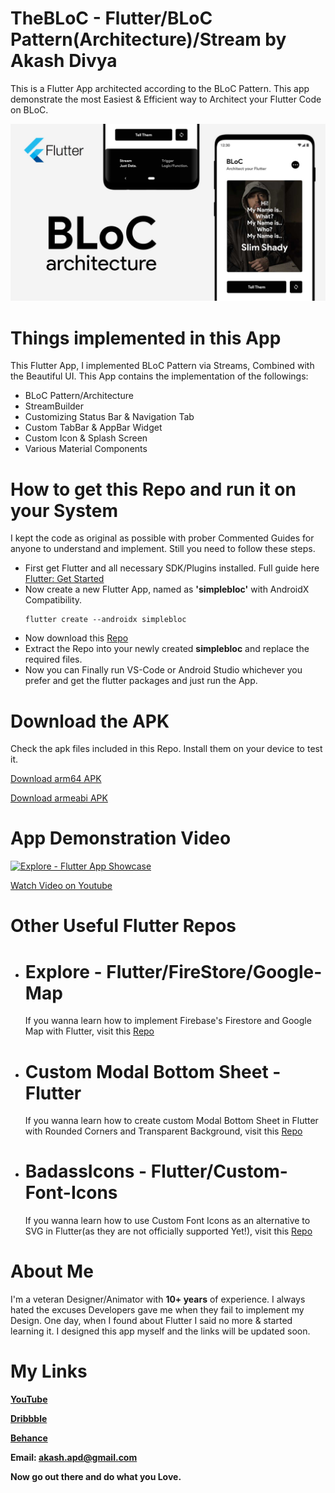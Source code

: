 # TheBLoC - Flutter/BLoC Pattern(Architecture)/Stream by Akash Divya

This is a Flutter App architected according to the BLoC Pattern.
This app demonstrate the most Easiest & Efficient way to Architect your Flutter Code on BLoC.

![Banner Image](https://raw.githubusercontent.com/AkashDivya/Flutter-Bloc-Example/master/images/Flutter-Bloc-Pattern-Architecture-Badass-Developers-Club.jpg)

# Things implemented in this App

This Flutter App, I implemented BLoC Pattern via Streams, Combined with the Beautiful UI. 
This App contains the implementation of the followings:
  - BLoC Pattern/Architecture
  - StreamBuilder
  - Customizing Status Bar & Navigation Tab
  - Custom TabBar & AppBar Widget
  - Custom Icon & Splash Screen
  - Various Material Components

# How to get this Repo and run it on your System

I kept the code as original as possible with prober Commented Guides for anyone to understand and implement. Still you need to follow these steps.
  - First get Flutter and all necessary SDK/Plugins installed. Full guide here [Flutter: Get Started](https://flutter.dev/docs/get-started/install)
  - Now create a new Flutter App, named as **'simplebloc'** with AndroidX Compatibility.
    ```
    flutter create --androidx simplebloc
    ```
  - Now download this [Repo](https://codeload.github.com/AkashDivya/Flutter-Bloc-Example/zip/master)
  - Extract the Repo into your newly created **simplebloc** and replace the required files.
  - Now you can Finally run VS-Code or Android Studio whichever you prefer and get the flutter packages and just run the App.
  
# Download the APK

Check the apk files included in this Repo. Install them on your device to test it.

  [Download arm64 APK](https://raw.githubusercontent.com/AkashDivya/Explore-Flutter-FireStore/master/release%20builds/app-arm64-v8a-release.apk)
  
  [Download armeabi APK](https://raw.githubusercontent.com/AkashDivya/Explore-Flutter-FireStore/master/release%20builds/app-armeabi-v7a-release.apk)


# App Demonstration Video

  [![Explore - Flutter App Showcase](https://img.youtube.com/vi/Mb-b4zVODmk/0.jpg)](https://www.youtube.com/watch?v=Mb-b4zVODmk)
  
  [Watch Video on Youtube](https://www.youtube.com/watch?v=Mb-b4zVODmk)

# Other Useful Flutter Repos
  - # Explore - Flutter/FireStore/Google-Map

    If you wanna learn how to implement Firebase's Firestore and Google Map with Flutter, visit this [Repo](https://github.com/AkashDivya/Explore-Flutter-FireStore)

  - # Custom Modal Bottom Sheet - Flutter

    If you wanna learn how to create custom Modal Bottom Sheet in Flutter with Rounded Corners and Transparent Background, visit this [Repo](https://github.com/AkashDivya/Modal-Bottom-Sheet-Flutter)

  - # BadassIcons - Flutter/Custom-Font-Icons

    If you wanna learn how to use Custom Font Icons as an alternative to SVG in Flutter(as they are not officially supported Yet!), visit this [Repo](https://github.com/AkashDivya/BadassIcons-Flutter-Custom-Font-Icons)

# About Me

I'm a veteran Designer/Animator with **10+ years** of experience. I always hated the excuses Developers gave me when they fail to implement my Design. One day, when I found about Flutter I said no more & started learning it.
I designed this app myself and the links will be updated soon.

# My Links

**[YouTube](https://www.youtube.com/channel/UCo7mhMbZXaNgpyT7gM6mWDQ)**

**[Dribbble](https://www.dribbble.com/akashdivya)**

**[Behance](https://www.behance.net/akashdivya)**

**Email: akash.apd@gmail.com**

**Now go out there and do what you Love.**
